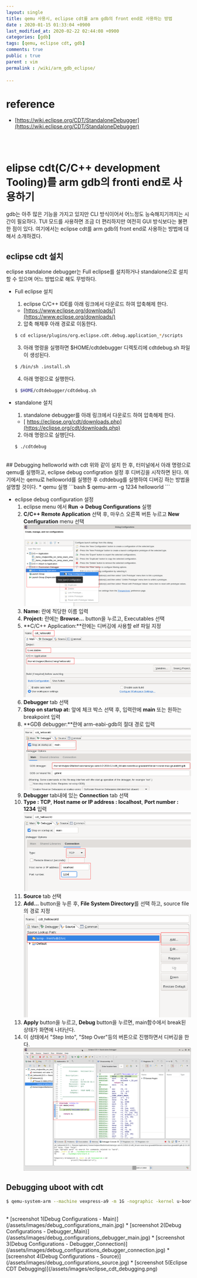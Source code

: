 ```yaml
---
layout: single
title: qemu 사용시, eclipse cdt를 arm gdb의 front end로 사용하는 방법
date : 2020-01-15 01:33:04 +0900
last_modified_at: 2020-02-22 02:44:08 +0900
categories: [gdb]
tags: [qemu, eclipse cdt, gdb]
comments: true 
public : true
parent : vim
permalink : /wiki/arm_gdb_eclipse/

--- 
```

# reference
  * [https://wiki.eclipse.org/CDT/StandaloneDebugger](https://wiki.eclipse.org/CDT/StandaloneDebugger)
<br />
<br />

# elipse cdt(C/C++ development Tooling)를 arm gdb의 fronti end로 사용하기 
 gdb는 아주 많은 기능을 가지고 있지만 CLI 방식이어서 어느정도 능숙해지기까지는 시간이 필요하다. TUI 모드를 사용하면 조금 더 편리하지만 여전히 GUI 방식보다는 불편한 점이 있다. 여기에서는 eclipse cdt를 arm gdb의 front end로 사용하는 방법에 대해서 소개하겠다. 
## eclipse cdt 설치
  eclipse standalone debugger는 Full eclipse를 설치하거나 standalone으로 설치할 수 있으며 어느 방법으로 해도 무방하다.
* Full eclipse 설치
  1. eclipse C/C++ IDE를 아래 링크에서 다운로드 하여 압축해제 한다.
    * [https://www.eclipse.org/downloads/](https://www.eclipse.org/downloads/)
  2. 압축 해제후 아래 경로로 이동한다.
    ```bash
    $ cd eclipse/plugins/org.eclipse.cdt.debug.application_*/scripts
    ```
  3. 아래 명령을 실행하면 $HOME/cdtdebugger 디렉토리에 cdtdebug.sh 파일이 생성된다. 
    ```bash
    $ /bin/sh .install.sh
    ```
  4. 아래 명령으로 실행한다.
    ```bash
    $ $HOME/cdtdebugger/cdtdebug.sh
    ``` 

* standalone 설치
  1. standalone debugger를 아래 링크에서 다운로드 하여 압축해제 한다.
    * [ https://eclipse.org/cdt/downloads.php](https://eclipse.org/cdt/downloads.php)
  2. 아래 명령으로 실행단다.
    ```bash
    $ ./cdtdebug 
    ```

<br />
## Debugging helloworld with cdt
 위와 같이 설치 한 후, 터미널에서 아래 명령으로 qemu를 실행하고, eclipse debug configration 설정 후 디버깅을 시작하면 된다. 여기에서는 qemu로 helloworld를 실행한 후 cdtdebug를 실행하여 디버깅 하는 방법을 설명할 것이다.
* qemu 실행
```bash
$ qemu-arm -g 1234 helloworld
```

* eclipse debug configuration 설정
  1. eclipse menu 에서 **Run -> Debug Configurations** 실행
  2. **C/C++ Remote Application** 선택 후, 마우스 오른쪽 버튼 누르고 **New Configuration** menu 선택  
  ![title](/assets/images/cdt_new_configuration.png)  
  3. **Name:** 란에 적당한 이름 입력
  4. **Project:** 란에는 **Browse...** button을 누르고, Executables 선택  
  5. **C/C++ Application:**란에는 디버깅에 사용할 elf 파일 지정
  ![title](/assets/images/cdt_configuration_main.png)  
  6. **Debugger** tab 선택
  7. **Stop on startup at:** 앞에 체크 박스 선택 후, 입력란에 **main** 또는 원하는 breakpoint 입력
  8. **GDB debugger:**란에 arm-eabi-gdb의 절대 경로 입력
  ![title](/assets/images/cdt_configuration_debug.png)  
  9. **Debugger** tab내에 있는 **Connection** tab 선택
  10. **Type : TCP**, **Host name or IP address : localhost**, **Port number : 1234** 입력  
  ![title](/assets/images/cdt_configuration_debug_connection.png)  
  11. **Source** tab 선택
  12. **Add...** button을 누른 후, **File System Directory**를 선택 하고, source file의 경로 지정  
  ![title](/assets/images/cdt_configuration_source.png)  
  13. **Apply** button을 누르고, **Debug** button을 누르면, main함수에서 break된 상태가 화면에 나타난다.
  14. 이 상태에서 "Step Into", "Step Over"등의 버튼으로 진행하면서 디버깅을 한다.
  ![title](/assets/images/cdt_helloworld_debug.png)  


## Debugging uboot with cdt
```bash
$ qemu-system-arm --machine vexpress-a9 -m 1G -nographic -kernel u-boot -s -S 
```

<br />
* [screenshot 1(Debug Configurations - Main)](/assets/images/debug_configurations_main.jpg)
* [screenshot 2(Debug Configurations - Debugger_Main)](/assets/images/debug_configurations_debugger_main.jpg)
* [screenshot 3(Debug Configurations - Debugger_Connection)](/assets/images/debug_configurations_debugger_connection.jpg)
* [screenshot 4(Debug Configurations - Source)](/assets/images/debug_configurations_source.jpg)
* [screenshot 5(Eclipse CDT Debugging)](/assets/images/eclipse_cdt_debugging.png)




